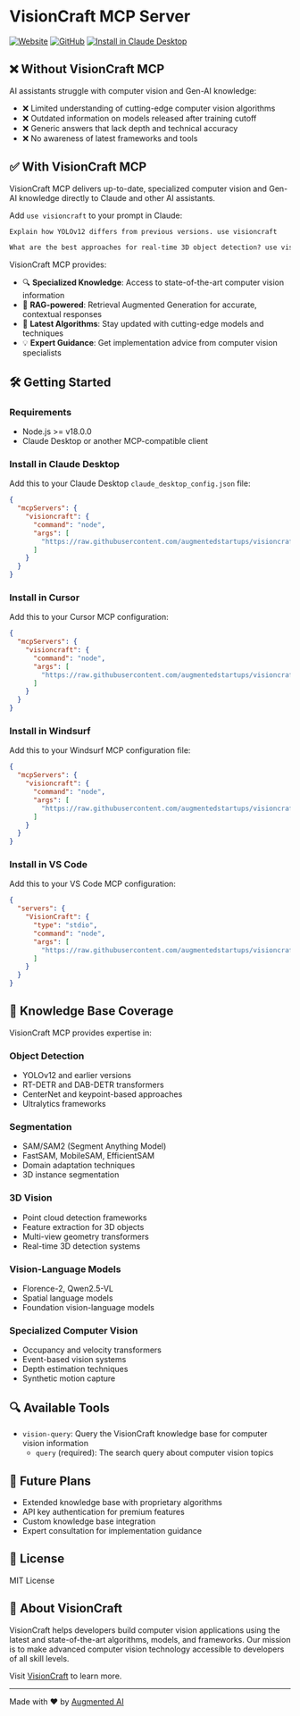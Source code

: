 # VisionCraft MCP Server

[![Website](https://img.shields.io/badge/Website-visioncraft.augmentedstartups.com-A08FFF)](https://visioncraft.augmentedstartups.com) [![GitHub](https://img.shields.io/badge/GitHub-VisionCraft--MCP-A08FFF)](https://github.com/augmentedstartups/visioncraft-mcp) [<img alt="Install in Claude Desktop" src="https://img.shields.io/badge/Claude_Desktop-Install_VisionCraft_MCP-A08FFF">](https://claude.ai/download)

## ❌ Without VisionCraft MCP

AI assistants struggle with computer vision and Gen-AI knowledge:

- ❌ Limited understanding of cutting-edge computer vision algorithms
- ❌ Outdated information on models released after training cutoff
- ❌ Generic answers that lack depth and technical accuracy
- ❌ No awareness of latest frameworks and tools

## ✅ With VisionCraft MCP

VisionCraft MCP delivers up-to-date, specialized computer vision and Gen-AI knowledge directly to Claude and other AI assistants.

Add `use visioncraft` to your prompt in Claude:

```txt
Explain how YOLOv12 differs from previous versions. use visioncraft
```

```txt
What are the best approaches for real-time 3D object detection? use visioncraft
```

VisionCraft MCP provides:

- 🔍 **Specialized Knowledge**: Access to state-of-the-art computer vision information
- 🧠 **RAG-powered**: Retrieval Augmented Generation for accurate, contextual responses
- 🚀 **Latest Algorithms**: Stay updated with cutting-edge models and techniques
- 💡 **Expert Guidance**: Get implementation advice from computer vision specialists

## 🛠️ Getting Started

### Requirements

- Node.js >= v18.0.0
- Claude Desktop or another MCP-compatible client

### Install in Claude Desktop

Add this to your Claude Desktop `claude_desktop_config.json` file:

```json
{
  "mcpServers": {
    "visioncraft": {
      "command": "node",
      "args": [
        "https://raw.githubusercontent.com/augmentedstartups/visioncraft-mcp/main/src/server.js"
      ]
    }
  }
}
```

### Install in Cursor

Add this to your Cursor MCP configuration:

```json
{
  "mcpServers": {
    "visioncraft": {
      "command": "node",
      "args": [
        "https://raw.githubusercontent.com/augmentedstartups/visioncraft-mcp/main/src/server.js"
      ]
    }
  }
}
```

### Install in Windsurf

Add this to your Windsurf MCP configuration file:

```json
{
  "mcpServers": {
    "visioncraft": {
      "command": "node",
      "args": [
        "https://raw.githubusercontent.com/augmentedstartups/visioncraft-mcp/main/src/server.js"
      ]
    }
  }
}
```

### Install in VS Code

Add this to your VS Code MCP configuration:

```json
{
  "servers": {
    "VisionCraft": {
      "type": "stdio",
      "command": "node",
      "args": [
        "https://raw.githubusercontent.com/augmentedstartups/visioncraft-mcp/main/src/server.js"
      ]
    }
  }
}
```

## 🧠 Knowledge Base Coverage

VisionCraft MCP provides expertise in:

### Object Detection
- YOLOv12 and earlier versions
- RT-DETR and DAB-DETR transformers
- CenterNet and keypoint-based approaches
- Ultralytics frameworks

### Segmentation
- SAM/SAM2 (Segment Anything Model)
- FastSAM, MobileSAM, EfficientSAM
- Domain adaptation techniques
- 3D instance segmentation

### 3D Vision
- Point cloud detection frameworks
- Feature extraction for 3D objects
- Multi-view geometry transformers
- Real-time 3D detection systems

### Vision-Language Models
- Florence-2, Qwen2.5-VL
- Spatial language models
- Foundation vision-language models

### Specialized Computer Vision
- Occupancy and velocity transformers
- Event-based vision systems
- Depth estimation techniques
- Synthetic motion capture

## 🔍 Available Tools

- `vision-query`: Query the VisionCraft knowledge base for computer vision information
  - `query` (required): The search query about computer vision topics

## 🔮 Future Plans

- Extended knowledge base with proprietary algorithms
- API key authentication for premium features
- Custom knowledge base integration
- Expert consultation for implementation guidance

## 📄 License

MIT License

## 🚀 About VisionCraft

VisionCraft helps developers build computer vision applications using the latest and state-of-the-art algorithms, models, and frameworks. Our mission is to make advanced computer vision technology accessible to developers of all skill levels.

Visit [VisionCraft](https://www.augmentedstartups.com/vision-craft-opt-in) to learn more.

---

Made with ❤️ by [Augmented AI](https://augmentedstartups.com)


